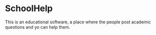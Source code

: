 SchoolHelp
==========
This is an educational software, a place where the people post academic questions and yo can help them.
